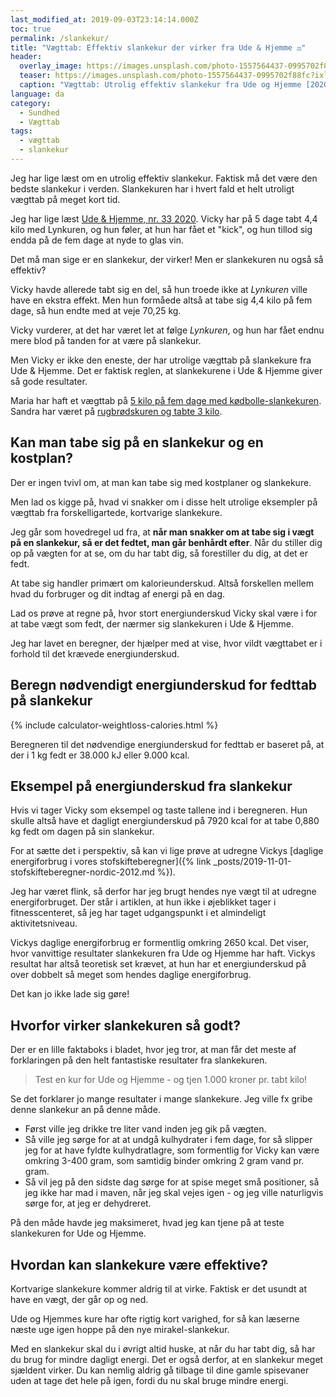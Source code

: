 ```yaml
---
last_modified_at: 2019-09-03T23:14:14.000Z
toc: true
permalink: /slankekur/
title: "Vægttab: Effektiv slankekur der virker fra Ude & Hjemme ⚖"
header:
  overlay_image: https://images.unsplash.com/photo-1557564437-0995702f88fc?ixlib=rb-1.2.1&ixid=eyJhcHBfaWQiOjEyMDd9&auto=format&fit=crop&w=1950&q=80
  teaser: https://images.unsplash.com/photo-1557564437-0995702f88fc?ixlib=rb-1.2.1&ixid=eyJhcHBfaWQiOjEyMDd9&auto=format&fit=crop&w=400&q=80
  caption: "Vægttab: Utrolig effektiv slankekur fra Ude og Hjemme [2020]"
language: da
category:
  - Sundhed
  - Vægttab
tags:
  - vægttab
  - slankekur
---
```


Jeg har lige læst om en utrolig effektiv slankekur. Faktisk må det være den bedste slankekur i verden. Slankekuren har i hvert fald et helt utroligt vægttab på meget kort tid.

Jeg har lige læst [Ude & Hjemme, nr. 33 2020](https://www.udeoghjemme.dk/). Vicky har på 5 dage tabt 4,4 kilo med Lynkuren, og hun føler, at hun har fået et "kick", og hun tillod sig endda på de fem dage at nyde to glas vin.

Det må man sige er en slankekur, der virker! Men er slankekuren nu også så effektiv?

Vicky havde allerede tabt sig en del, så hun troede ikke at _Lynkuren_ ville have en ekstra effekt. Men hun formåede altså at tabe sig 4,4 kilo på fem dage, så hun endte med at veje 70,25 kg.

Vicky vurderer, at det har været let at følge _Lynkuren_, og hun har fået endnu mere blod på tanden for at være på slankekur.

Men Vicky er ikke den eneste, der har utrolige vægttab på slankekure fra Ude & Hjemme. Det er faktisk reglen, at slankekurene i Ude & Hjemme giver så gode resultater.

Maria har haft et vægttab på [5 kilo på fem dage med kødbolle-slankekuren](https://www.udeoghjemme.dk/slank-og-sund/slank/hurtigt-vaegttab-maria-tabte-5-kilo-paa-fem-dage). Sandra har været på [rugbrødskuren og tabte 3 kilo](https://www.udeoghjemme.dk/slank-og-sund/slank/slankekure/slankekur-jeg-har-faaet-motivationen-tilbage).

## Kan man tabe sig på en slankekur og en kostplan?

Der er ingen tvivl om, at man kan tabe sig med kostplaner og slankekure.

Men lad os kigge på, hvad vi snakker om i disse helt utrolige eksempler på vægttab fra forskelligartede, kortvarige slankekure.

Jeg går som hovedregel ud fra, at **når man snakker om at tabe sig i vægt på en slankekur, så er det fedtet, man går benhårdt efter**. Når du stiller dig op på vægten for at se, om du har tabt dig, så forestiller du dig, at det er fedt.

At tabe sig handler primært om kalorieunderskud. Altså forskellen mellem hvad du forbruger og dit indtag af energi på en dag.

Lad os prøve at regne på, hvor stort energiunderskud Vicky skal være i for at tabe vægt som fedt, der nærmer sig slankekuren i Ude & Hjemme.

Jeg har lavet en beregner, der hjælper med at vise, hvor vildt vægttabet er i forhold til det krævede energiunderskud.

## Beregn nødvendigt energiunderskud for fedttab på slankekur

{% include calculator-weightloss-calories.html %}

Beregneren til det nødvendige energiunderskud for fedttab er baseret på, at der i 1 kg fedt er 38.000 kJ eller 9.000 kcal.

## Eksempel på energiunderskud fra slankekur

Hvis vi tager Vicky som eksempel og taste tallene ind i beregneren. Hun skulle altså have et dagligt energiunderskud på 7920 kcal for at tabe 0,880 kg fedt om dagen på sin slankekur.

For at sætte det i perspektiv, så kan vi lige prøve at udregne Vickys [daglige energiforbrug i vores stofskifteberegner]({% link _posts/2019-11-01-stofskifteberegner-nordic-2012.md %}).

Jeg har været flink, så derfor har jeg brugt hendes nye vægt til at udregne energiforbruget. Der står i artiklen, at hun ikke i øjeblikket tager i fitnesscenteret, så jeg har taget udgangspunkt i et almindeligt aktivitetsniveau.

Vickys daglige energiforbrug er formentlig omkring 2650 kcal. Det viser, hvor vanvittige resultater slankekuren fra Ude og Hjemme har haft. Vickys resultat har altså teoretisk set krævet, at hun har et energiunderskud på over dobbelt så meget som hendes daglige energiforbrug.

Det kan jo ikke lade sig gøre!

## Hvorfor virker slankekuren så godt?

Der er en lille faktaboks i bladet, hvor jeg tror, at man får det meste af forklaringen på den helt fantastiske resultater fra slankekuren.

> Test en kur for Ude og Hjemme
> \- og tjen 1.000 kroner pr. tabt kilo!

Se det forklarer jo mange resultater i mange slankekure. Jeg ville fx gribe denne slankekur an på denne måde.

- Først ville jeg drikke tre liter vand inden jeg gik på vægten.
- Så ville jeg sørge for at at undgå kulhydrater i fem dage, for så slipper jeg for at have fyldte kulhydratlagre, som formentlig for Vicky kan være omkring 3-400 gram, som samtidig binder omkring 2 gram vand pr. gram.
- Så vil jeg på den sidste dag sørge for at spise meget små positioner, så jeg ikke har mad i maven, når jeg skal vejes igen - og jeg ville naturligvis sørge for, at jeg er dehydreret.

På den måde havde jeg maksimeret, hvad jeg kan tjene på at teste slankekuren for Ude og Hjemme.

## Hvordan kan slankekure være effektive?

Kortvarige slankekure kommer aldrig til at virke. Faktisk er det usundt at have en vægt, der går op og ned.

Ude og Hjemmes kure har ofte rigtig kort varighed, for så kan læserne næste uge igen hoppe på den nye mirakel-slankekur.

Med en slankekur skal du i øvrigt altid huske, at når du har tabt dig, så har du brug for mindre dagligt energi. Det er også derfor, at en slankekur meget sjældent virker. Du kan nemlig aldrig gå tilbage til dine gamle spisevaner uden at tage det hele på igen, fordi du nu skal bruge mindre energi.
